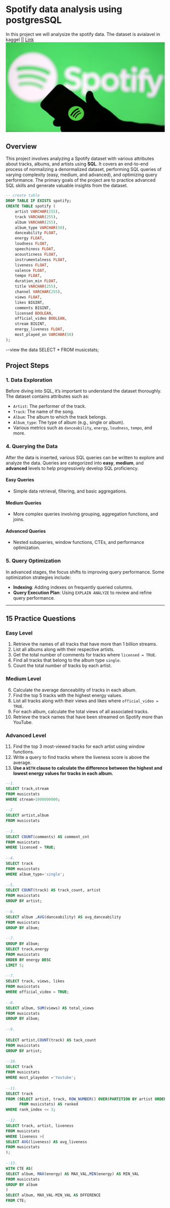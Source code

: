 # Spotify data analysis using postgresSQL
In this project  we will analysize the spotify data.
The dataset is avialavel in kaggel || [Link](https://www.kaggle.com/datasets/sanjanchaudhari/spotify-dataset)<br>
![Spotify_Logo](https://github.com/Soumodwip-Mondal/spotify_data_analysis_using_postgresSQL/blob/main/spotify_logo.jpg)
## Overview
This project involves analyzing a Spotify dataset with various attributes about tracks, albums, and artists using **SQL**. It covers an end-to-end process of normalizing a denormalized dataset, performing SQL queries of varying complexity (easy, medium, and advanced), and optimizing query performance. The primary goals of the project are to practice advanced SQL skills and generate valuable insights from the dataset.

```sql code
-- create table
DROP TABLE IF EXISTS spotify;
CREATE TABLE spotify (
    artist VARCHAR(255),
    track VARCHAR(255),
    album VARCHAR(255),
    album_type VARCHAR(50),
    danceability FLOAT,
    energy FLOAT,
    loudness FLOAT,
    speechiness FLOAT,
    acousticness FLOAT,
    instrumentalness FLOAT,
    liveness FLOAT,
    valence FLOAT,
    tempo FLOAT,
    duration_min FLOAT,
    title VARCHAR(255),
    channel VARCHAR(255),
    views FLOAT,
    likes BIGINT,
    comments BIGINT,
    licensed BOOLEAN,
    official_video BOOLEAN,
    stream BIGINT,
    energy_liveness FLOAT,
    most_played_on VARCHAR(50)
);
```
--view the data
SELECT * FROM musicstats;

## Project Steps

### 1. Data Exploration
Before diving into SQL, it’s important to understand the dataset thoroughly. The dataset contains attributes such as:
- `Artist`: The performer of the track.
- `Track`: The name of the song.
- `Album`: The album to which the track belongs.
- `Album_type`: The type of album (e.g., single or album).
- Various metrics such as `danceability`, `energy`, `loudness`, `tempo`, and more.

### 4. Querying the Data
After the data is inserted, various SQL queries can be written to explore and analyze the data. Queries are categorized into **easy**, **medium**, and **advanced** levels to help progressively develop SQL proficiency.

#### Easy Queries
- Simple data retrieval, filtering, and basic aggregations.
  
#### Medium Queries
- More complex queries involving grouping, aggregation functions, and joins.
  
#### Advanced Queries
- Nested subqueries, window functions, CTEs, and performance optimization.

### 5. Query Optimization
In advanced stages, the focus shifts to improving query performance. Some optimization strategies include:
- **Indexing**: Adding indexes on frequently queried columns.
- **Query Execution Plan**: Using `EXPLAIN ANALYZE` to review and refine query performance.
  
---

## 15 Practice Questions

### Easy Level
1. Retrieve the names of all tracks that have more than 1 billion streams.
2. List all albums along with their respective artists.
3. Get the total number of comments for tracks where `licensed = TRUE`.
4. Find all tracks that belong to the album type `single`.
5. Count the total number of tracks by each artist.

### Medium Level
6. Calculate the average danceability of tracks in each album.
7. Find the top 5 tracks with the highest energy values.
8. List all tracks along with their views and likes where `official_video = TRUE`.
9. For each album, calculate the total views of all associated tracks.
10. Retrieve the track names that have been streamed on Spotify more than YouTube.

### Advanced Level
11. Find the top 3 most-viewed tracks for each artist using window functions.
12. Write a query to find tracks where the liveness score is above the average.
13. **Use a `WITH` clause to calculate the difference between the highest and lowest energy values for tracks in each album.**
```sql
--1.
SELECT track,stream
FROM musicstats
WHERE stream>1000000000;

--2
SELECT artist,album
FROM musicstats

--3.
SELECT COUNT(comments) AS comment_cnt
FROM musicstats
WHERE licensed = TRUE;

--4.
SELECT track
FROM musicstats
WHERE album_type='single';

--5.
SELECT COUNT(track) AS track_count, artist
FROM musicstats
GROUP BY artist;

--6.
SELECT album ,AVG(danceability) AS avg_danceability 
FROM musicstats
GROUP BY album;

--7.
GROUP BY album;
SELECT track,energy 
FROM musicstats
ORDER BY energy DESC
LIMIT 5;

--7.
SELECT track, views, likes
FROM musicstats
WHERE official_video = TRUE;

--8.
SELECT album, SUM(views) AS total_views
FROM musicstats
GROUP BY album;

--9.

SELECT artist,COUNT(track) AS tack_count
FROM musicstats
GROUP BY artist;

--10.
SELECT track 
FROM musicstats
WHERE most_playedon ='Youtube';

--11.
SELECT track
FROM (SELECT artist, track, ROW_NUMBER() OVER(PARTITION BY artist ORDER BY views DESC) AS rank_index
      FROM musicstats) AS ranked
WHERE rank_index <= 3;

--12.
SELECT track, artist, liveness
FROM musicstats
WHERE liveness >(
SELECT AVG(liveness) AS avg_liveness
FROM musicstats
);

--13.
WITH CTE AS(
SELECT album, MAX(energy) AS MAX_VAL,MIN(energy) AS MIN_VAL
FROM musicstats
GROUP BY album
)
SELECT album, MAX_VAL-MIN_VAL AS DFFERENCE
FROM CTE;
